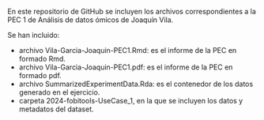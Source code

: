 En este repositorio de GitHub se incluyen los archivos correspondientes a la PEC 1 de Análisis de datos ómicos de Joaquín Vila.

Se han incluido: 
- archivo Vila-Garcia-Joaquin-PEC1.Rmd: es el informe de la PEC en formado Rmd.
- archivo Vila-Garcia-Joaquin-PEC1.pdf: es el informe de la PEC en formado pdf.
- archivo SummarizedExperimentData.Rda: es el contenedor de los datos generado en el ejercicio.
- carpeta 2024-fobitools-UseCase_1, en la que se incluyen los datos y metadatos del dataset.
